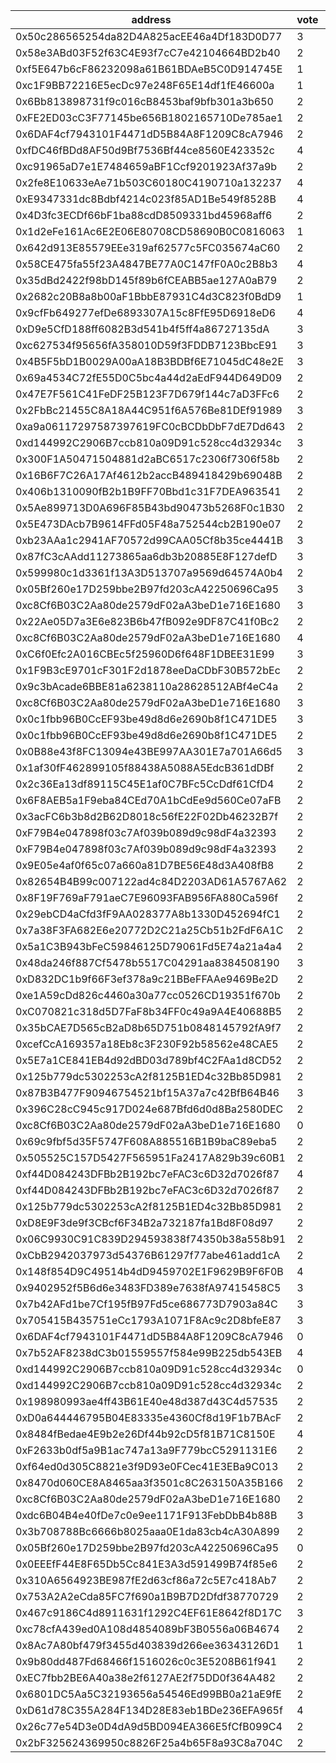 address|vote|timestamp|signature
---|---|---|---
0x50c286565254da82D4A825acEE46a4Df183D0D77|3|1599579123|0xf4d377f990b8330ccb3d88bd6ccc10cbdc31d8d20dad190c01e954817b3ecc490b2255c81ceb6fe182321e647a1db4c8975cb43d1f15e7824ea46548d67f17531b
0x58e3ABd03F52f63C4E93f7cC7e42104664BD2b40|2|1599580426|0xeea4d6c38aaeae2f13f463ea533cb37d0db466556815b8fcb1c8af5bdfe296292bf24d77b4e848485227968bdbb05dff1c193335c8189e2a9fcfa565e4eb8d641b
0xf5E647b6cF86232098a61B61BDAeB5C0D914745E|1|1599580621|0xda12978ce83f4f07bfd808ae9722f1b4a17cde1cf6bf318c904e501b1e3aa758261136e53d599c9301f226c9d9644c0bcf66c283a3c3873944fc98ffa80f04e21c
0xc1F9BB72216E5ecDc97e248F65E14df1fE46600a|1|1599580723|0xaf7b3718dab2a4bb162ccca172139b8c074368b008fc71781bafc0560fbc663f454f5de42e2bbbb3f0bfdfc063000fdab59f83e8dd69307705d6bf0a8ab986071b
0x6Bb813898731f9c016cB8453baf9bfb301a3b650|2|1599581705|0xe8e3c9c3e62084fd2a87b010cd66904a4bd7a8e4c30bc3b5477270944d808c884c3c4eab6a84479154c19728d698a5a92f4cb60bfc743c10992ae3a448e0bc861c
0xFE2ED03cC3F77145be656B1802165710De785ae1|2|1599583698|0xa15e79c733f89b36234c2e1a265540f00bb77279115144ec8cb27446106b594242ebe474773f6eee8f09dd847540b39ddfb0691d31b695e196bebfebdd5877221b
0x6DAF4cf7943101F4471dD5B84A8F1209C8cA7946|2|1599584086|0xfbd854e48c94fef8917f35decaf2a244bac5306d52174c454e6d2dfe0416316c07f89723e5c37df8347ee5e4975e730beec19a8aab36d6b9229a85f3e53d7f6b1b
0xfDC46fBDd8AF50d9Bf7536Bf44ce8560E423352c|4|1599585755|0x9a4e9e0742e239175c71c063c80903d149554290dbda592d60a3b64b5afe85d84b4b188a87f3deaf3ed01959419693868fb8963c24ab19194d3fcd0e6703a01c1b
0xc91965aD7e1E7484659aBF1Ccf9201923Af37a9b|2|1599586498|0x26d47a28e540588368346c5fe646cc464267bd0b7c1b5e4ebf20aff52de1b08e729f9330794188809ba4dfbbf4a33aed3f64f2c6f4b480bea4c31e63e8f59a371b
0x2fe8E10633eAe71b503C60180C4190710a132237|4|1599586760|0xbbba5c72ad998d879783fce5ae141ee48bc7cc2eba3e1b142a3ddbad52f4a1ce1b7d32e33bcd72921e46cd83fd54ae144acdc720acdbb04ad32e181c08f982a61c
0xE9347331dc8Bdbf4214c023f85AD1Be549f8528B|4|1599586909|0x84e0779a99c9f16b5db15ceaf0dd97e4af740d3959c88ed61ed3065e522d9f1e27ea77a170c426773a3d32df18dbe2c429aa3cb92d9f7f6258c92fef6c26bda51b
0x4D3fc3ECDf66bF1ba88cdD8509331bd45968aff6|2|1599587097|0x4a7b88893a226ec4b5337e3ccb4b42913fa77118a2ab6119cf51f69c3144fb6f2dd70d97d12268be524c8add9a2d731b78e244959b7017f3f66eed807033d8551c
0x1d2eFe161Ac6E2E06E80708CD58690B0C0816063|1|1599587440|0x11e5a03f2e18b7bb27ddba4674cbe38186d915e0d306fdd6757f86c0127498037c2c7254fbc151743f8d6bdf1f5fd0e9f756fc740b8f0a2182eee6f9bd068fe81b
0x642d913E85579EEe319af62577c5FC035674aC60|2|1599587707|0x91c1984afe840d34b67d1edcf29af4dfb7926efa842b0ee8d8a2965f3ec5d87613bc77356989e1fe6501e865f64eedbd4b2b16f4d7c8f4ee1572a14ee46f72421b
0x58CE475fa55f23A4847BE77A0C147fF0A0c2B8b3|4|1599588251|0x42c76604bb5ca56c29a776e8a1300166d1b985d5008791112a593bdc6e66e1d23a7999198ab755362339abe8ad7ced37cbc81c331791a474a5e2fed878dc3d771b
0x35dBd2422f98bD145f89b6fCEABB5ae127A0aB79|2|1599589175|0x3fe9719d4fc6db740b80e6e5b5a26c13b66ff671a2ce8517d69a7e5094686c70319a7751524f953e3c1652c15f8240caaa13df00653ae865b7614310e24c4aa01c
0x2682c20B8a8b00aF1BbbE87931C4d3C823f0BdD9|1|1599589366|0x5ae8cc2e32c819e6a7ba24b881bffb03284e4cf39bb8306ab0267253db4201792add9fbbba5bbf59099fd449ee781640cc7fb57eb054983f7c19d24f2e127ab91c
0x9cfFb649277efDe6893307A15c8FfE95D6918eD6|4|1599589667|0x5af035d02593ab849b37bd3d7bc5da10d8ad7265ee46beec704468e8cc4498f57853486d1621040b114bd2793d05ac5544b7493cd9aca23c8889e59f692d395f1c
0xD9e5CfD188ff6082B3d541b4f5ff4a86727135dA|3|1599589974|0xeb9bf1f88232f4349e9877caa8b7c2ef048b201dc7698db829a808d69e32fc7c5ba0d9cb96f9353c763ca90668d5cc8e3557cc0e59b1719b827c12256e9b4d611c
0xc627534f95656fA358010D59f3FDDB7123BbcE91|3|1599590907|0x3a58fcd026150f7b15cb793d20601c2962361af48664c2b681764c84135c5e51559553edd7287205eb01e52063200b63bdba05a44bde548c31604bf4638c4e511c
0x4B5F5bD1B0029A00aA18B3BDBf6E71045dC48e2E|3|1599592162|0xfcdf1a1552c3997087d66d6a9a7f57fa747c868a4d759cbbaf995351c3ee70f85fab5123efdad0dcb3787c13b5e7bc4661664360e2061f16d480360f059c3b631c
0x69a4534C72fE55D0C5bc4a44d2aEdF944D649D09|2|1599594169|0x2834d77762d3cb58d2dbb4943594f58f06a93771e630f4b2327af0b141acc34b0e2501c78061d70bcca0ebccbf2a045679cf0751693539727ea962ba6e8f39141c
0x47E7F561C41FeDF25B123F7D679f144c7aD3FFc6|2|1599594784|0x732c7eca93ef34b71a8f41551dfd31f911f2dfdad43b6d88fe1f609d36b902657fb66078407bef00893e06b1e2637380088e5c84b2abbe7a413c2bf70fb671a31c
0x2FbBc21455C8A18A44C951f6A576Be81DEf91989|3|1599595830|0xdaac3741b41cb7a5a00182b44960c8d2a17b991f16ee854b6538e57cb108c23054789f87bea5305ef09b9a3a92b40dda70954a28b695acb63b8706ca364293581b
0xa9a06117297587397619FC0cBCDbDbF7dE7Dd643|2|1599598420|0xb7811b9970f65210aca99e95684b4995f3385eea4e0eb11744685f530e4a10e1515eb49e8fc3f867a95be025e199e13ee660492da32a47e0f8dfe43e40d181581c
0xd144992C2906B7ccb810a09D91c528cc4d32934c|3|1599607128|0xde6a6cf9d8bfe8227ee3ef55198f3940f3ebae235fe96e29dd3f26add8546499223346a5976ef2b7d57377dabe4215af53d089f4fb1540c59514c2631536819b1b
0x300F1A50471504881d2aBC6517c2306f7306f58b|2|1599610114|0x993b4c7883b80dedd84f7c195448e5188106166a2c63bd3a395fef8cc36b10ae0a4a23ca316852934c48f941b311f55608690f5be8ad8fb18adb96b9b6aeb75e1c
0x16B6F7C26A17Af4612b2accB489418429b69048B|2|1599610569|0xe7fcbac7bb1267c602d699b44fcd89e3f2c3e7959cf5d73797ea4e30aad60e7367356b6d31ab9ce19ec5808dd52956f93d704dde1b18d6468bcba9fe007381991b
0x406b1310090fB2b1B9FF70Bbd1c31F7DEA963541|2|1599611317|0xf365192a339884c48103cc79024b7383a75b2a74138b6e2cac0c0b2b5e6347cb4ec226812f85976d0f6946f44498f501afb4be74643669734f2b760cf5bcf01f1c
0x5Ae899713D0A696F85B43bd90473b5268F0c1B30|2|1599611895|0xb1580e7a15327722a14a308791aa688a7ab58ded1dbcb7481eb12dd2c694f34524ef6ac63d85b45357cfc1a1fc49dff6badb5b9248237e154d82359208bb69c41c
0x5E473DAcb7B9614FFd05F48a752544cb2B190e07|2|1599612628|0x131a374b0d31b0a2eafc16f99300778244848a76dd8ea8ffb602a11c04bcf1ab2ab4d988bf3c5aa21ee0697608e74ef611e85422b4973d7752a68955201d557e1b
0xb23AAa1c2941AF70572d99CAA05Cf8b35ce4441B|3|1599613001|0xff50fdde0497cb709840e5c85376c2e22c015871cb4da344b6b9142583b96e5f22054eb4b77dfb3cf308805cc40ccbea3e939b35ab03107bf53feb53639577741b
0x87fC3cAAdd11273865aa6db3b20885E8F127defD|3|1599614165|0x77f9feba57a28c46c409ca0852d94c1c3d5f3d745791450c45ae5616f26e887d6a4f746094efe78c35430c75439b53d3452ae2b85d8081fa6e5af54d799fb7541b
0x599980c1d3361f13A3D513707a9569d64574A0b4|2|1599614517|0x42cd57fef6498cf0c63fda064f7a1c52c8aa2570e02ff9f94c770c03cb65311a1a2aecebb1a50d18726132b80cb2ddac7fdb1ffd2c5906c9fe577a9a9908e5c51b
0x05Bf260e17D259bbe2B97fd203cA42250696Ca95|3|1599614855|0x0cecf3187fda8812faac773c489c8c969490b50bbf25ce50e3ba0b67e5e74d086f84262fee22b563606a9fa47e778b40d6962fdd74f5eeb77fbe471f4ab539531b
0xc8Cf6B03C2Aa80de2579dF02aA3beD1e716E1680|3|1599615365|0xb5a1694ff5ec1dc9c7461a39caed9dd62514d6b95c3f185b88ce4c60d819350e2e655444f31e86b2630d1167d028cb1ed8afc05dbd1ef47e804ed23856c4a4761c
0x22Ae05D7a3E6e823B6b47fB092e9DF87C41f0Bc2|2|1599615775|0xc371118f826cbf4359cb5f8e7b252b8bf9a54b1ce4e9e95e2a83a1b43753b55858ec39ac92f640d3e4e806c5f7543ce89a5130c31b5f85af901fd464f8b6f7611b
0xc8Cf6B03C2Aa80de2579dF02aA3beD1e716E1680|4|1599615780|0x34c91b4e7b832b5c2ad9f04c22837549cd1f6abd10e994ad1326d3f2c44c437f733d13445195f7ccaa49e0506a1d19f59169e76c4c6a89eea53182fd9b6e743a1b
0xC6f0Efc2A016CBEc5f25960D6f648F1DBEE31E99|3|1599615888|0xbee5e39b1be3ed583d7dab53f7a2fb91d938854b610e5a1a9ed9ce4c9bae22d216800e6ad6c5130fefc559277f22b1bdf791a53870690dd65485a5fd93ab034a1c
0x1F9B3cE9701cF301F2d1878eeDaCDbF30B572bEc|2|1599616052|0x7df32654f71e67925f3bb445c56ad0d8d8b2f5c4c63a4da1ef52a3afde44b62d7a33824a6698af7e62bbf97be05f9d5fa963df45e2523846de690a67cea8d37e1b
0x9c3bAcade6BBE81a6238110a28628512ABf4eC4a|2|1599616096|0x89a13579b9d25a9de4207407bcf5113989b4069806f4e29e666e8e6b291a34da73ecfb68702b3cc5f899cf54f38c928500e4f00301e320714ede9101ebe48a571c
0xc8Cf6B03C2Aa80de2579dF02aA3beD1e716E1680|3|1599616434|0xcc8951f2d5b458c07d26028199d3a370c6375aac6fe3fe49090d73d9af1e159903a366acf7d03ed74e3dedd702876a55a75bc229b9b03a06927df902f0848ea61c
0x0c1fbb96B0CcEF93be49d8d6e2690b8f1C471DE5|3|1599616479|0x2e4ae8dcfcb794f3f3fb095a35e9f2ff1f9b2d4640eba24dd1185b691c25a85403683c42964d582e254a2f88ac8752641b8129a0ddbf0d023be38c41ffbee3961b
0x0c1fbb96B0CcEF93be49d8d6e2690b8f1C471DE5|2|1599616584|0xa30f134640d7c75b42007304076f843e09f90711b213cb8b7f5f7039841eb655557ef5127a253a3675c28c946ada72ff15c5f007fc22484ce91c54b9323a95001c
0x0B88e43f8FC13094e43BE997AA301E7a701A66d5|3|1599617967|0x8ca4a6035fc390383508003beeee2c246785e7d8272662c1d0071860ed4ded1c24f7a32e57800ac46a11f48b421c8e4a1f74cabbe099f676daa7d7ae8aaff6051b
0x1af30fF462899105f88438A5088A5EdcB361dDBf|2|1599617972|0xf052c98180f64e3efcf31cdde9abbce2e52c173249b2ff11c0b73d81f4625bf91157373931eae2e8f4fa95a53d68c57801a33e28415e15352a92265550a413c01c
0x2c36Ea13df89115C45E1af0C7BFc5CcDdf61CfD4|2|1599618140|0x4fb56979d0abf450568ffd62c9a280f00f4f341431587cf1a343805545cbb5ed12aecedb5959017e6f044d58113c778a958af26c9601ac3ec03a84e129d865411c
0x6F8AEB5a1F9eba84CEd70A1bCdEe9d560Ce07aFB|2|1599618278|0x728c6eae155d97f3695844befeb08c19ac7313e69b8201e4cad8128d31c6faa806b57326f19e1188fffc9a636812a09d0345fe68a4928651449c3d6409bf802a1c
0x3acFC6b3b8d2B62D8018c56fE22F02Db46232B7f|2|1599618562|0xb43c36dc4c284102805b5cff3959c27d68e16702475ce1021dd371067a2348dc5322ccc257ab6c563b2786491fabff1d7de1b5fbed9739354e0e47da39803a521b
0xF79B4e047898f03c7Af039b089d9c98dF4a32393|2|1599619125|0x6a0fa7304a7ac689faa5f0a0b0ed7502af0b770dcdc760e7da0c451945f8fcfc5a05d9e2040d10a0c6ec9005c925752d70ce787957e6f86cbbd3bea1b64c2e921b
0xF79B4e047898f03c7Af039b089d9c98dF4a32393|2|1599619277|0x4164fc339684339a918fb8d2d4581250e8e11d65fdd5b2dd65da8459f00bfa3a11f572bb1199e52779d2119898bbaea1058bf9a193fde332d3ee9b68c78136601b
0x9E05e4af0f65c07a660a81D7BE56E48d3A408fB8|2|1599619423|0x7badf9683380e871ecf39a24d26a89059509f3071aa975dd6ffa3214ca7991766c42b1a28f6a5ea646384f1d62d37d7ec7312580c6dc9f2a52bccc49a111a48b1c
0x82654B4B99c007122ad4c84D2203AD61A5767A62|2|1599619438|0x9be3c186634cba05d304c9fb94f2d363027a75d2f33736ec4ef55deed7c28df76fa5706c80d7aa43cdca40b0651898670664e014bf290d4928413c73914040351b
0x8F19F769aF791aeC7E96093FAB956FA880Ca596f|2|1599619601|0xdce74dca030358902de27f19623467a2ad273ca310ef3296ca43d32fd5340d775851c859d2458ad4c5b50da5d0fef03b8b9239948cb449f0e82d4751e8a6a2b41c
0x29ebCD4aCfd3fF9AA028377A8b1330D452694fC1|2|1599619609|0x15f78a82ae0cfbe62922505ddc3f3d64b1d190e4ab82d1364bf376cfa5a2298b45cfb33d9b42b87dcc838ac8225995ee2488933d6ed3ea9cdd55f03c899498fe1c
0x7a38F3FA682E6e20772D2C21a25Cb51b2FdF6A1C|2|1599619805|0x9ce523cfcc97ab5dfd0035b17e182986dbe9a014593a6e89987d54c6bcbe584103f62a4cbdd74dec1bc0c5c85abcc968cd71e6f3da5627c570cc7a7ff6fd45e71b
0x5a1C3B943bFeC59846125D79061Fd5E74a21a4a4|2|1599619935|0xb734d7ca9ea392b2fd213fd2c78748f0dbcf1eed3cd9d3a68952900587a16d5915cae1ae0501b382c4064c44fefb415c31934863bdb8a337f941ffecd2d44b4d1b
0x48da246f887Cf5478b5517C04291aa8384508190|3|1599620674|0x4615ba793ae283eff471a6edadb98d73f2e2fe9374bf3291b5012e67844007fb2982976d8917a0b8a2f4d931a7623d958b977d874b763f4378892616ed0844a61b
0xD832DC1b9f66F3ef378a9c21BBeFFAAe9469Be2D|2|1599621337|0x05516c42a569d80579fb891a5f0517c02a6520f41c104a4ec36c583f383b0b5d78fb3f2ffb71547df90733b91cab96f459930b6c146250dcd99aa14ae0bea8561c
0xe1A59cDd826c4460a30a77cc0526CD19351f670b|2|1599621346|0xe529ca28ae4f7afb1d59ac3a26ac6642658cd4c88dd8468ea706d46a87605dbd165e3aa6c132f3b2a5302324753426a8358abce9aac747d41fc53aa43314476e1c
0xC070821c318d5D7FaF8b34FF0c49a9A4E40688B5|2|1599621633|0x30cf51080688523edd5216688572a6f16058969325b4fc83e8fb84b47b7dac4b7ded451ca26f20a076f911df46c23b042209496c5b9063619e94a07bb3b4b1491c
0x35bCAE7D565cB2aD8b65D751b0848145792fA9f7|2|1599621801|0xb3e34a79da6ed9a93a75eaa43aa36bb83702396ff5f968c49379c91191cda8e840d915c39666dcfe6b00a1ec9fc549d5e8374758d028cfff9788752d0a847f341c
0xcefCcA169357a18Eb8c3F230F92b58562e48CAE5|2|1599622553|0x0e964574541417282836fe4daa924128f85c536d75628f8a0d653a4da954e1f24f79ff4371c611668665e1022072eb552f7cbfdf247e927c019e9ba11a5748621c
0x5E7a1CE841EB4d92dBD03d789bf4C2FAa1d8CD52|2|1599623257|0x94bc2ba23f42af7642d90e2524977df63e1ac5de6afc453db5d9ad67e90f0dbe0cd05edcd7cfa807229db5efc33b9a33907973b32e0beb37003bddd00ebe3ed21b
0x125b779dc5302253cA2f8125B1ED4c32Bb85D981|2|1599623563|0x1bb247a0d6fed791f1552d225763903d2cda9b98306f74b6918f77df1294753d1d11c862997edbe267f6a8d2b1e051a38f77b77e846605fb2e1ba0315603657a1b
0x87B3B477F90946754521bf15A37a7c42BfB64B46|3|1599624141|0xa03d418b1e6d33fad11c00e0e4ca3dc3e60222f5a1921d5063d1b9ba5e8b2a90768576a33191511759534082d86fa2337c80fbfb6b466d3034fc5729f3a2b9f01b
0x396C28cC945c917D024e687Bfd6d0d8Ba2580DEC|2|1599624695|0xbf5065f4bc5189d9169195d6cf40d43e68a4f72c39cee62c004ff677c897a0640545293011134ccd026364da27631ff4261a342a691cc0c3336ecbda9b76fe6c1b
0xc8Cf6B03C2Aa80de2579dF02aA3beD1e716E1680|0|1599624840|0x914d525f4b9043edb5e74cb6edb811443666062cc3201f90482e06404702035a6c749a38374a15ce760a66bd13207325f65a61e794840f84d8d754f68d43219d1b
0x69c9fbf5d35F5747F608A885516B1B9baC89eba5|2|1599625021|0x8c80a1c2d68333baa0c84511a6b30397fe53c093fd878f035c9c9eb38f7aabcd78f3312bf3ed69bb3fe5fd8edd9ee49c929ad3800c6a68fde0c812ce56f759491c
0x505525C157D5427F565951Fa2417A829b39c60B1|2|1599626063|0x758e598f0b729e2895f24b2ff1986e96187fa90c491378199c8bb68a7a8aad2b0f2869db638b1efd455eb68abe58b417f12fd84ba89dd1a2f18f924003055e4e1b
0xf44D084243DFBb2B192bc7eFAC3c6D32d7026f87|4|1599626229|0xf9344da37041c1db4d5814b7a4ff414fe6454660fe84ea26d689e9e3593284e55d5016c5b8f8f00abc33786aa9f5033022ba18cde3194d5151b989c72ad9f8851c
0xf44D084243DFBb2B192bc7eFAC3c6D32d7026f87|2|1599626292|0x3197f857565afa9153fa99f5023b8df1cadac982ebbdd09ddba61d6cad83acd53baf681417d57d6e27ada3ac31ae9e972bb205406cb691e4a13467135745d1801b
0x125b779dc5302253cA2f8125B1ED4c32Bb85D981|2|1599627096|0x1c4645e3b125d36fea1f560bb0067624f08b9ddbab9b7b010642f2e48d0cd87153e31925094e7dcc60fc17ac88ae1a909483e88c58bac1d8969bd54f2313b8df1b
0xD8E9F3de9f3CBcf6F34B2a732187fa1Bd8F08d97|2|1599627766|0x732ea9e58ad95e4e44c1ad7472441eb92ff259a605275b666c2862087c2f7e077987adf534d223ab3062a360aa0a0d921b3871b394416cbfd39327aa04cce0ae1b
0x06C9930C91C839D294593838f74350b38a558b91|2|1599627907|0xc8dbf7376c5025791d985d7280044b928203e1d04b41aa3031038cab1705c13c3f683d483dd7f489f3eb0cd3a65ecdff7d4c3bcefff4a0994948daa5fe05fe4a1c
0xCbB2942037973d54376B61297f77abe461add1cA|2|1599628033|0xffac939902a0ee6b79c662ba6a7cdac7a5c1b10224ea6753e70066cad4da91b265d233e28baf658465dc1c1ee20e8cc2439e57ec9f7dd3875e7998e8c9c3009a1c
0x148f854D9C49514b4dD9459702E1F9629B9F6F0B|4|1599628195|0x02007a0787a3552f997ad3cce3c970c4f208d2fb500b9aef6ab4534381d9c90474ff5503e261b8ce3157071be9e077c0fd2e23473e6eae201c59ee0585751c621c
0x9402952f5B6d6e3483FD389e7638fA97415458C5|3|1599629745|0xbace2a2d4cfea2ae8a1d769ca73611a0c49564b928b165ac6946220650b993164e4f9b9a30468ca021776e2387905722940d7383cd1656b29a933e3e1fd7d6171b
0x7b42AFd1be7Cf195fB97Fd5ce686773D7903a84C|3|1599630644|0x54674615afbad2bd82b25aef6e03e4c60ace98f63c79c6b418a059ede247242c4fc26ce967e0687e4ce817a60170c334e4e3e75ac4e7f033ef8798cded03c8471c
0x705415B435751eCc1793A1071F8Ac9c2D8bfeE87|3|1599632377|0x16dd9d0e8cf078779d0158c52da88ef9fb2d419d24b7ae83197fa31d5f64d1da563078767a599453343c2719093bb3f8c7d7331e0e32978998b10e674b7e5ff11c
0x6DAF4cf7943101F4471dD5B84A8F1209C8cA7946|0|1599634862|0x945c63aaec8f252b657e28839efd83f1253075ea62a79fb083e779479a626eeb2f115d75b68fc1dec129482ef25b6e9fc69053d96b7c17d20c1f4db36710ec231b
0x7b52AF8238dC3b01559557f584e99B225db543EB|4|1599637059|0x652b8ebe0048572ce42879cb4b217e299c807863741fd43f7b73c0f36d8177306a33ec296b9aecccfc9b819e63591fd2394f087ccb1170ae29d9c3c288a4d65d1c
0xd144992C2906B7ccb810a09D91c528cc4d32934c|0|1599638117|0x8f6af96deafa3fe16cc77deeb06bd15438304050594211afd5af069f4a93b29779680181100a231b0116777e0e10e880909fb474923be36f517289dbb724c9211c
0xd144992C2906B7ccb810a09D91c528cc4d32934c|2|1599638371|0x439d2bebfffd57be1be96bd66ccb911c5615963dffa1f72111a08e6684746c00615657d5d5565d4414731be742fe32cf3a0408ba139f6c5775f66dc2a9ac34201b
0x198980993ae4ff43B61E40e48d387d43C4d57535|2|1599639306|0x7e7ef204fb8d5cad84bea74a422e47ff24e076b3c02ed05e1582aff2828b5fc467d61e041759a07408a56effb179282b3446530923d92d6235cd765f7ebc21d01b
0xD0a644446795B04E83335e4360Cf8d19F1b7BAcF|2|1599640135|0xf37eaab35bc49f84a2a4e989d24098cf447945a342192dfbe4b3c28aaab012d710a9252596e6d76c68258318ddcbdd2c66872af8b495ebda7a0617bdced2b5631c
0x8484fBedae4E9b2e26Df44b92cD5f81B71C8150E|4|1599643004|0xeeafdbb42ad41762ebea55247c9b076883e1727c5f2143df27707ab27d60736d3e5ff57211d82c4092f7a067652a84c2cc47144d5036b49e6eb81b3008a295871c
0xF2633b0df5a9B1ac747a13a9F779bcC5291131E6|2|1599643107|0x3a461aa177ecef7a84afa4038a0de9df2bfb3102152a2adad058e73c4439f549572f42b81985ddfb36a2ae5b72061e377a9e0fa19f8184a20ffcfc6a5fbe03dd1b
0xf64ed0d305C8821e3f9D93e0FCec41E3EBa9C013|2|1599643266|0x62bd154125dd9f05c8c377342a0484e5907a54c688f3d870d63363211d6b0ecd0256aa6dd6c0de5a6563c67908bce90db13c802bd6560ff4680d427084e4c8061b
0x8470d060CE8A8465aa3f3501c8C263150A35B166|2|1599647771|0x526f11dd853f4c9e5714582d8aad91296804dbdca546d879882ce63bf979293d63e44ceccd510d4a449f708b6167a07834a8c6a8b61cc169835132d6ab4eaa5c1c
0xc8Cf6B03C2Aa80de2579dF02aA3beD1e716E1680|2|1599648450|0x9365b218a5ba899bc8e1dc52021d964c29569ab8dee03402273c42d218b3d374393dbb1555a4f512b75bd0dec73cd5e80df4d5062954d2a7b73d594ce81b3c451b
0xdc6B04B4e40fDe7c0e9ee1171F913FebDbB4b88B|3|1599648459|0x204637304e6cbd2bf6e0d1c774e2917e4e8421cb6749e90e4dcca6c59a161bd13d6328456c8f4a9345c9c4672cdf174b17405153fe4167a9da6a4d17dc56996f1b
0x3b708788Bc6666b8025aaa0E1da83cb4cA30A899|2|1599649762|0x174fc9a7d96ba4021b1dbd6dae570d13b623725b33982e6d4865f5603719fa9a541f545b6807c851435871453753863f5c6ca171aae69a6cfd8aa3a5f744a7321b
0x05Bf260e17D259bbe2B97fd203cA42250696Ca95|0|1599651463|0x885c51720ffc0b1ed7921806ad044eee010d3c47a54c317e2c1556c47d02de9f4766ab40af2d4184b8b470c349dae217c1b1a1fe86169a4587e1041a7c7f3fe01b
0x0EEEfF44E8F65Db5Cc841E3A3d591499B74f85e6|2|1599652351|0x7b91cbc9994156f9d882b7a73892f2b837b0f09c56ea96c3279eb0579e856c3f6f7123ae8f63031139f6f23c570459cd17302b9ce485f0420ff2ec9bc9dda4141b
0x310A6564923BE987fE2d63cf86a72c5E7c418Ab7|2|1599653626|0x6b8ee1392f46773aac339b1ac704afae48f33769ffe22c46a28fa9a0af6655841e489efcabffbc59449d5272fe305c66e9f7608a8fe2f1d600dcd95de15a31e71c
0x753A2A2eCda85FC7f690a1B9B7D2Dfdf38770729|2|1599657489|0x4d849d527458e869d4197c52268d872c3bdd3467ae035bff95540f18848d42c02b11f19fd2367f7e17b2b39b73eda89ddbe61f886d830064f6874ec655b573ac1b
0x467c9186C4d8911631f1292C4EF61E8642f8D17C|3|1599657858|0xdd636eb0c46b676ae34817101278fcd9db6f2bc1ece4d806592e0f96da7ab4ed4c7976daf65cc673f8a3e46b1e0a698d72bea9e45b74149c8f9d0d5a7ab060781c
0xc78cfA439ed0A108d4854089bF3B0556a06B4674|2|1599659064|0x8f48c10491e74ac90ba3b3dfc946e5b4d677ab95f1e957fdc9bfabcc43aee2493bb26a00379a566960dc485c62d5a4a808adaaef0be3ee6863f6eb1fa88c9b301b
0x8Ac7A80bf479f3455d403839d266ee36343126D1|1|1599660412|0x02f25499c5f1554910f12a220a6bb3df7b262ab3aa4c01b7d2e554a48e9b7f0d19057211c90de9ac2fbade9c271d4473528dec78f5fac162d86a4f5aa6adb7761b
0x9b80dd487Fd68466f1516026c0c3E5208B61f941|2|1599660799|0x3f213ca840265f923f3836e1073058855283a597d5cd788801411bbcfc7b8d37289be7ff92b921566cf6af63d32600061a186c63b204f3c91845b1e87e4425ea1c
0xEC7fbb2BE6A40a38e2f6127AE2f75DD0f364A482|2|1599660899|0xcfad2ffcd5944b2bfd6df5b5290f93611d38d88b322e04db16eac0f4734a81e60da4d79a183908ee0ea6b1d400bdf23fb356c05c3ba295bf44c3dd073367dcd81c
0x6801DC5Aa5C32193656a54546Ed99BB0a21aE9fE|2|1599661158|0xd3f658e9a3c12b57a17aa8256c2be6932247804d1c88ece0d01f32b448fb4c9c550f096e206f93ee1b8feb97d0ced116f0c88b73bb97e4d83a3b09c11caa92e01b
0xD61d78C355A284F134D28E83eb1BDe236EFA965f|4|1599661158|0x801c4e893812ececf569d2a537a55a24cbfaa697ca0192ada9b33cea1eb7f0100c2e3f76046fbc14339067d5dce05127266627c627790c5fb5981c57ee857e6d1c
0x26c77e54D3e0D4dA9d5BD094EA366E5fCfB099C4|2|1599661219|0x23d6592597a79859542617a0b159a3bfcc1ca07e4dd641c65ab2f2613cd26a21683581f38dd830542c425a250d474ec98fb2b9c8a1dda0babd8ad027ab5d3c291b
0x2bF325624369950c8826F25a4b65F8a93C8a704C|2|1599661413|0xe2d0aaa6b3803acae13f80384aa481a59ba4670e5d68e77db4a953feed17b72e47815aa6c5e92e9399c74a698bacb51e20d39580fadbb1cd56670165a0b574db1b